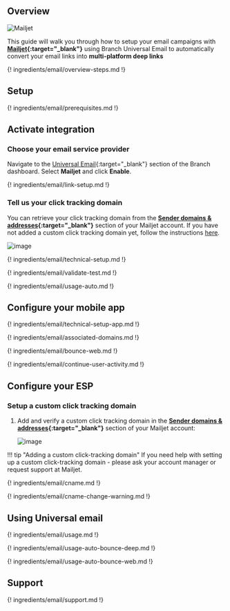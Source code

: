 ## Overview

![Mailjet](/_assets/img/pages/email/mailjet/mailjet.png)

This guide will walk you through how to setup your email campaigns with **[Mailjet](https://www.mailjet.com/){:target="\_blank"}** using Branch Universal Email to automatically convert your email links into **multi-platform deep links**

{! ingredients/email/overview-steps.md !}

## Setup

{! ingredients/email/prerequisites.md !}

## Activate integration

### Choose your email service provider

Navigate to the [Universal Email](https://dashboard.branch.io/email){:target="\_blank"} section of the Branch dashboard. Select **Mailjet** and click **Enable**.

{! ingredients/email/link-setup.md !}

### Tell us your click tracking domain

You can retrieve your click tracking domain from the **[Sender domains & addresses](https://app.mailjet.com/account/sender){:target="\_blank"}** section of your Mailjet account. If you have not added a custom click tracking domain yet, follow the instructions [here](#setup-a-custom-click-tracking-domain).

![image](/_assets/img/pages/email/mailjet/setup-config.png)

{! ingredients/email/technical-setup.md !}

{! ingredients/email/validate-test.md !}

{! ingredients/email/usage-auto.md !}

## Configure your mobile app

{! ingredients/email/technical-setup-app.md !}

{! ingredients/email/associated-domains.md !}

{! ingredients/email/bounce-web.md !}

{! ingredients/email/continue-user-activity.md !}

## Configure your ESP

### Setup a custom click tracking domain

1. Add and verify a custom click tracking domain in the **[Sender domains & addresses](https://app.mailjet.com/account/sender){:target="\_blank"}** section of your Mailjet account:

    ![image](/_assets/img/pages/email/mailjet/create-domain.png)

!!! tip "Adding a custom click-tracking domain"
    If you need help with setting up a custom click-tracking domain - please ask your account manager or request support at Mailjet.

{! ingredients/email/cname.md !}

{! ingredients/email/cname-change-warning.md !}

## Using Universal email

{! ingredients/email/usage.md !}

{! ingredients/email/usage-auto-bounce-deep.md !}

{! ingredients/email/usage-auto-bounce-web.md !}

## Support

{! ingredients/email/support.md !}
